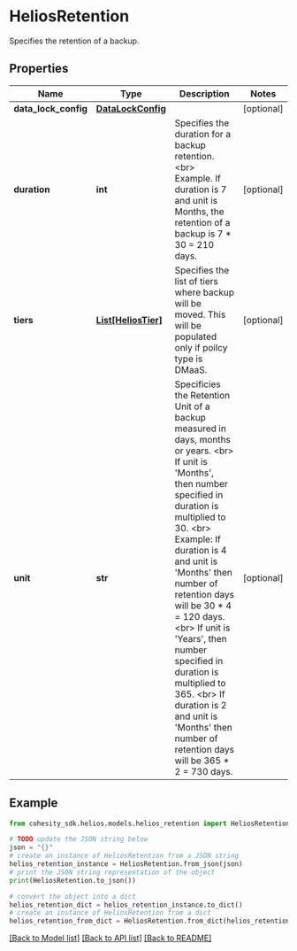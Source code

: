 # HeliosRetention

Specifies the retention of a backup.

## Properties

Name | Type | Description | Notes
------------ | ------------- | ------------- | -------------
**data_lock_config** | [**DataLockConfig**](DataLockConfig.md) |  | [optional] 
**duration** | **int** | Specifies the duration for a backup retention. &lt;br&gt; Example. If duration is 7 and unit is Months, the retention of a backup is 7 * 30 &#x3D; 210 days. | [optional] 
**tiers** | [**List[HeliosTier]**](HeliosTier.md) | Specifies the list of tiers where backup will be moved. This will be populated only if poilcy type is DMaaS. | [optional] 
**unit** | **str** | Specificies the Retention Unit of a backup measured in days, months or years. &lt;br&gt; If unit is &#39;Months&#39;, then number specified in duration is multiplied to 30. &lt;br&gt; Example: If duration is 4 and unit is &#39;Months&#39; then number of retention days will be 30 * 4 &#x3D; 120 days. &lt;br&gt; If unit is &#39;Years&#39;, then number specified in duration is multiplied to 365. &lt;br&gt; If duration is 2 and unit is &#39;Months&#39; then number of retention days will be 365 * 2 &#x3D; 730 days. | [optional] 

## Example

```python
from cohesity_sdk.helios.models.helios_retention import HeliosRetention

# TODO update the JSON string below
json = "{}"
# create an instance of HeliosRetention from a JSON string
helios_retention_instance = HeliosRetention.from_json(json)
# print the JSON string representation of the object
print(HeliosRetention.to_json())

# convert the object into a dict
helios_retention_dict = helios_retention_instance.to_dict()
# create an instance of HeliosRetention from a dict
helios_retention_from_dict = HeliosRetention.from_dict(helios_retention_dict)
```
[[Back to Model list]](../README.md#documentation-for-models) [[Back to API list]](../README.md#documentation-for-api-endpoints) [[Back to README]](../README.md)


